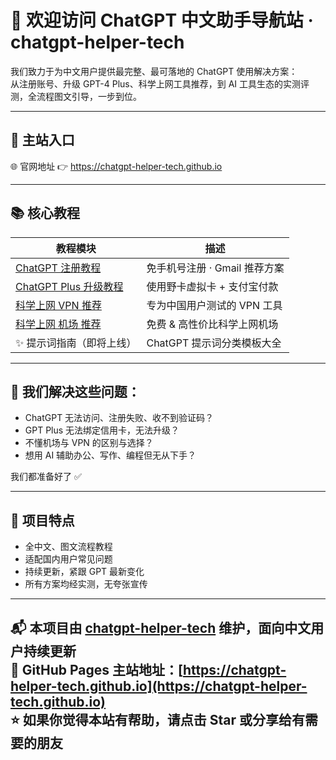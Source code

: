 # 👋 欢迎访问 ChatGPT 中文助手导航站 · chatgpt-helper-tech

我们致力于为中文用户提供最完整、最可落地的 ChatGPT 使用解决方案：  
从注册账号、升级 GPT-4 Plus、科学上网工具推荐，到 AI 工具生态的实测评测，全流程图文引导，一步到位。

---

## 🔗 主站入口

🌐 官网地址 👉 https://chatgpt-helper-tech.github.io

---

## 📚 核心教程

| 教程模块 | 描述 |
|----------|------|
| [ChatGPT 注册教程](https://chatgpt-helper-tech.github.io/chatgpt-register-guide/) | 免手机号注册 · Gmail 推荐方案 |
| [ChatGPT Plus 升级教程](https://chatgpt-helper-tech.github.io/chatgpt-plus-guide/) | 使用野卡虚拟卡 + 支付宝付款 |
| [科学上网 VPN 推荐](https://chatgpt-helper-tech.github.io/network-access/) | 专为中国用户测试的 VPN 工具 |
| [科学上网 机场 推荐](https://chatgpt-helper-tech.github.io/airport-access/) | 免费 & 高性价比科学上网机场 |
| ✨ 提示词指南（即将上线） | ChatGPT 提示词分类模板大全 |

---

## 🧠 我们解决这些问题：

- ChatGPT 无法访问、注册失败、收不到验证码？
- GPT Plus 无法绑定信用卡，无法升级？
- 不懂机场与 VPN 的区别与选择？
- 想用 AI 辅助办公、写作、编程但无从下手？

我们都准备好了 ✅

---

## 💼 项目特点

- 全中文、图文流程教程
- 适配国内用户常见问题
- 持续更新，紧跟 GPT 最新变化
- 所有方案均经实测，无夸张宣传

---

📬 本项目由 [chatgpt-helper-tech](https://github.com/chatgpt-helper-tech) 维护，面向中文用户持续更新  
📂 GitHub Pages 主站地址：[https://chatgpt-helper-tech.github.io](https://chatgpt-helper-tech.github.io)  
⭐ 如果你觉得本站有帮助，请点击 Star 或分享给有需要的朋友  
---
